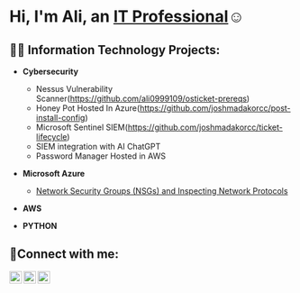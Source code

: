 <h1>Hi, I'm Ali, an <a href="https://linkedin.com/in/Josh">IT Professional</a>☺</h1>

<h2>👨‍💻 Information Technology Projects:</h2>

- <b>Cybersecurity</b>
  - Nessus Vulnerability Scanner(https://github.com/ali0999109/osticket-prereqs)
  - Honey Pot Hosted In Azure(https://github.com/joshmadakorcc/post-install-config)
  - Microsoft Sentinel SIEM(https://github.com/joshmadakorcc/ticket-lifecycle)
  - SIEM integration with AI ChatGPT
  - Password Manager Hosted in AWS
- <b>Microsoft Azure</b>
  - [Network Security Groups (NSGs) and Inspecting Network Protocols](https://github.com/ali0999109/configure-ad)
 
- <b>AWS</b>

- <b>PYTHON</b>
 

<h2>🤳Connect with me:</h2>


[<img align="left" alt="Josh | Twitter" width="22px" src="https://cdn.jsdelivr.net/npm/simple-icons@v3/icons/twitter.svg" />][twitter]
[<img align="left" alt="Josh | LinkedIn" width="22px" src="https://cdn.jsdelivr.net/npm/simple-icons@v3/icons/linkedin.svg" />][linkedin]
[<img align="left" alt="Josh | Instagram" width="22px" src="https://cdn.jsdelivr.net/npm/simple-icons@v3/icons/instagram.svg" />][instagram]

[twitter]: https://twitter.com/Josh
[instagram]: https://www.instagram.com/Josh
[linkedin]: https://linkedin.com/in/Josh
